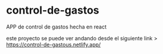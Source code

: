 # control-de-gastos
APP de control de gastos hecha en react 

este proyecto se puede ver andando desde el siguiente link > https://control-de-gastous.netlify.app/
